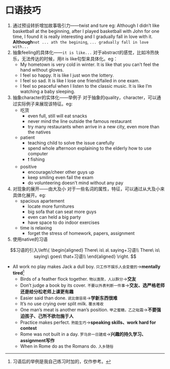 # 口语技巧
1. 通过预设转折增加故事吸引力——twist and ture
	eg: Although I didn’t like basketball at the beginning, after I played basketball with John for one time, I found it is really interesting and I gradually fall in love with it.
	**Although**`not ... ath the begining`, `... gradually fall in love with...`
2. 抽象feeling的具体化——`it is like...`
	对于abstract的感觉，比如冷热快乐，无法传达的时候，用it is like句型来具体化。eg：
	- My hometown is very cold in winter. It is like that you can’t feel the hand without gloves.
	- I feel so happy. It is like I just won the lottery.
	- I feel so sad. It is like I lose one friend/failed in one exam.
	- I feel so peaceful when I listen to the classic music. It is like I’m watching a baby sleeping.
3. 抽象character的实体化——举例子
	对于抽象的quality，character，可以通过实际例子来展现该特征。eg:
	- 吃货
		- even full, still will eat snacks
		- never mind the line outside the famous restaurant
		- try many restaurants when arrive in a new city, even more than the natives
	- patient
		- teaching child to solve the issue carefully
		- spend whole afternoon explaining to the elderly how to use computer
		- ❗️ fishing
	- positive
		- encourage/cheer other guys up
		- keep smiling even fail the exam
		- do volunteering doesn’t mind without any pay
4. 对现象的展开——由大及小
	对于一些名词的属性，特征，可以通过从大及小来具体化展开。eg:
	- spacious apartement
		- locate more furnitures
		- big sofa that can seat more guys
		- even can held a big party
		- have space to do indoor exercises
	- time is relaxing
		- forget the stress of homework, papers, assignment
5. 使用native的习语
<script type="text/x-mathjax-config">
MathJax.Hub.Config({tex2jax: {inlineMath:[['$','$']]}});
</script>
<script type="text/javascript" src="http://cdn.mathjax.org/mathjax/latest/MathJax.js?config=TeX-AMS-MML_HTMLorMML"></script>
$$习语的引入\left\{
\begin{aligned}
There\ is\ a\ saying+习语\\
There\ is\ saying\ goes\ that+习语\\
\end{aligned}
\right.
$$
- All work no play makes Jack a dull boy. `只工作不娱乐人会变傻的`→**mentally tired**[^1]
	- Birds of a feather flock together. `物以类聚，人以群分`→**交友**
	- Don’t judge a book by its cover. `不要以外表判断一件事`→**交友、选严格老师还是给分松老师上课更有趣**
	- Easier said than done. `说比做容易`→**学新东西很难**
	- It’s no use crying over split milk. `覆水难收`
	- One man’s meat is another man’s position. `甲之蜜糖，乙之砒霜`→**不要强迫孩子、己所不欲勿施于人**
	- Practice makes perfect. `熟能生巧`→**speaking skills、work hard for contest**
	- Rome was not built in a day. `罗马非一日建成`→**兴趣的持久学习、assignment写作**
	- When in Rome do as the Romans do. `入乡随俗`

[^1]:	习语后的举例是我自己练习时加的，仅作参考。